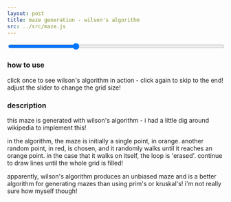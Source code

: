 ```yaml
---
layout: post
title: maze generation - wilson's algorithm
src: ../src/maze.js
---
```



<input type="range" min="10" max="75" step="5" value="30" class="slider" id="mySlider" style="width:100%;">


### how to use
click once to see wilson's algorithm in action - click again to skip to the end! 
adjust the slider to change the grid size!

### description
this maze is generated with wilson's algorithm - i had a little dig around wikipedia to implement this! 

in the algorithm, the maze is initially a single point, in orange. another random point, in red, is chosen, and it randomly walks until it reaches an orange point. in the case that it walks on itself, the loop is 'erased'. continue to draw lines until the whole grid is filled!

apparently, wilson's algorithm produces an unbiased maze and is a better algorithm for generating mazes than using prim's or kruskal's! i'm not really sure how myself though!
